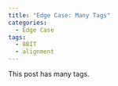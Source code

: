 ```yaml
---
title: "Edge Case: Many Tags"
categories:
  - Edge Case
tags:
  - 8BIT
  - alignment
---
```


This post has many tags.